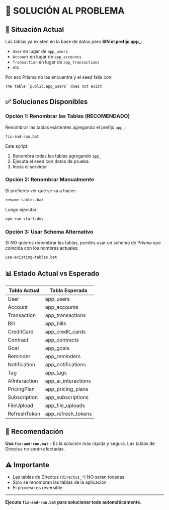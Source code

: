 # 🔧 SOLUCIÓN AL PROBLEMA

## 🚨 Situación Actual

Las tablas ya existen en la base de datos pero **SIN el prefijo app_**:
- `User` en lugar de `app_users`
- `Account` en lugar de `app_accounts`
- `Transaction` en lugar de `app_transactions`
- etc.

Por eso Prisma no las encuentra y el seed falla con:
```
The table `public.app_users` does not exist
```

## ✅ Soluciones Disponibles

### Opción 1: Renombrar las Tablas (RECOMENDADO)
Renombrar las tablas existentes agregando el prefijo `app_`:

```bash
fix-and-run.bat
```

Este script:
1. Renombra todas las tablas agregando `app_`
2. Ejecuta el seed con datos de prueba
3. Inicia el servidor

### Opción 2: Renombrar Manualmente
Si prefieres ver qué se va a hacer:

```bash
rename-tables.bat
```

Luego ejecutar:
```bash
npm run start:dev
```

### Opción 3: Usar Schema Alternativo
Si NO quieres renombrar las tablas, puedes usar un schema de Prisma que coincida con los nombres actuales:

```bash
use-existing-tables.bat
```

## 📊 Estado Actual vs Esperado

| Tabla Actual | Tabla Esperada |
|-------------|----------------|
| User | app_users |
| Account | app_accounts |
| Transaction | app_transactions |
| Bill | app_bills |
| CreditCard | app_credit_cards |
| Contract | app_contracts |
| Goal | app_goals |
| Reminder | app_reminders |
| Notification | app_notifications |
| Tag | app_tags |
| AIInteraction | app_ai_interactions |
| PricingPlan | app_pricing_plans |
| Subscription | app_subscriptions |
| FileUpload | app_file_uploads |
| RefreshToken | app_refresh_tokens |

## 🎯 Recomendación

**Usa `fix-and-run.bat`** - Es la solución más rápida y segura. Las tablas de Directus no serán afectadas.

## ⚠️ Importante

- Las tablas de Directus (`directus_*`) NO serán tocadas
- Solo se renombran las tablas de la aplicación
- El proceso es reversible

---
**Ejecuta `fix-and-run.bat` para solucionar todo automáticamente.**
